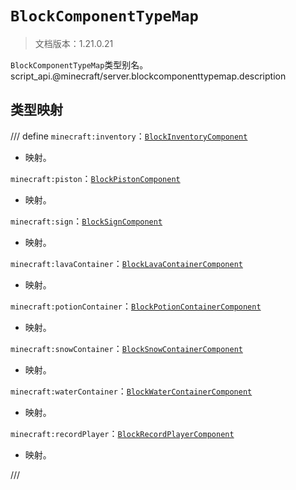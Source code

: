 # `BlockComponentTypeMap`

> 文档版本：1.21.0.21

`BlockComponentTypeMap`类型别名。script_api.@minecraft/server.blockcomponenttypemap.description

## 类型映射

/// define
`minecraft:inventory`：[`BlockInventoryComponent`](./blockinventorycomponent.md)

- 映射。

`minecraft:piston`：[`BlockPistonComponent`](./blockpistoncomponent.md)

- 映射。

`minecraft:sign`：[`BlockSignComponent`](./blocksigncomponent.md)

- 映射。

`minecraft:lavaContainer`：[`BlockLavaContainerComponent`](./blocklavacontainercomponent.md)

- 映射。

`minecraft:potionContainer`：[`BlockPotionContainerComponent`](./blockpotioncontainercomponent.md)

- 映射。

`minecraft:snowContainer`：[`BlockSnowContainerComponent`](./blocksnowcontainercomponent.md)

- 映射。

`minecraft:waterContainer`：[`BlockWaterContainerComponent`](./blockwatercontainercomponent.md)

- 映射。

`minecraft:recordPlayer`：[`BlockRecordPlayerComponent`](./blockrecordplayercomponent.md)

- 映射。


///
